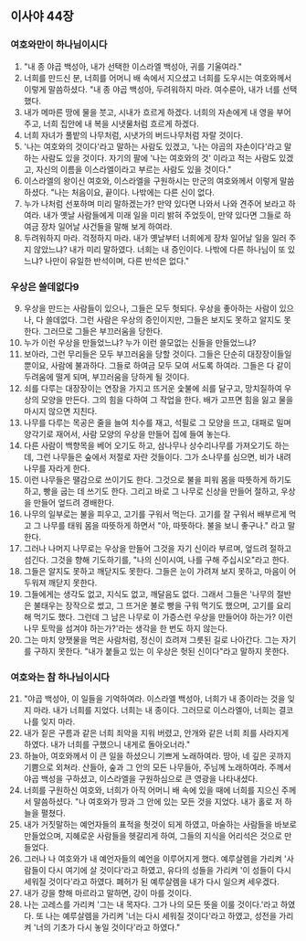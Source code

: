 ## 이사야 44장

### 여호와만이 하나님이시다
1. "내 종 야곱 백성아, 내가 선택한 이스라엘 백성아, 귀를 기울여라."
2. 너희를 만드신 분, 너희를 어머니 배 속에서 지으셨고 너희를 도우시는 여호와께서 이렇게 말씀하셨다. "내 종 야곱 백성아, 두려워하지 마라. 여수룬아, 내가 너를 선택했다.
3. 내가 메마른 땅에 물을 붓고, 시내가 흐르게 하겠다. 너희의 자손에게 내 영을 부어 주고, 너희 집안에 내 복을 시냇물처럼 흐르게 하겠다.
4. 너희 자녀가 풀밭의 나무처럼, 시냇가의 버드나무처럼 자랄 것이다.
5. '나는 여호와의 것이다'라고 말하는 사람도 있겠고, '나는 야곱의 자손이다'라고 말하는 사람도 있을 것이다. 자기의 팔에 '나는 여호와의 것' 이라고 적는 사람도 있겠고, 자신의 이름을 이스라엘이라고 부르는 사람도 있을 것이다."
6. 이스라엘의 왕이신 여호와, 이스라엘을 구원하시는 만군의 여호와께서 이렇게 말씀하셨다. "나는 처음이요, 끝이다. 나밖에는 다른 신이 없다.
7. 누가 나처럼 선포하며 미리 말하겠는가? 만약 있다면 나와서 나와 견주어 보라고 하여라. 내가 옛날 사람들에게 미래 일을 미리 밝혀 주었듯이, 만약 있다면 그들로 하여금 장차 일어날 사건들을 말해 보게 하여라.
8. 두려워하지 마라. 걱정하지 마라. 내가 옛날부터 너희에게 장차 일어날 일을 일러 주지 않았느냐? 내가 미리 말하였다. 너희는 내 증인이다. 나밖에 다른 하나님이 또 있느냐? 나만이 유일한 반석이며, 다른 반석은 없다."
### 우상은 쓸데없다9
9. 우상을 만드는 사람들이 있으나, 그들은 모두 헛되다. 우상을 좋아하는 사람이 있으나, 다 쓸데없다. 그런 사람은 우상의 증인이지만, 그들은 보지도 못하고 알지도 못한다. 그러므로 그들은 부끄러움을 당한다.
10. 누가 이런 우상을 만들었느냐? 누가 이런 쓸모없는 신들을 만들었느냐?
11. 보아라, 그런 무리들은 모두 부끄러움을 당할 것이다. 그들은 단순히 대장장이들일 뿐이요, 사람에 불과하다. 그들로 하여금 모두 모여 서도록 하여라. 그들은 다 같이 두려움에 떨게 되며, 부끄러움을 당하게 될 것이다.
12. 쇠를 다루는 대장장이는 연장을 가지고 뜨거운 숯불에 쇠를 달구고, 망치질하여 우상의 모양을 만든다. 그의 힘을 다하여 그 작업을 한다. 배가 고프면 힘을 잃고 물을 마시지 않으면 지친다.
13. 나무를 다루는 목공은 줄을 늘여 치수를 재고, 석필로 그 모양을 뜨고, 대패로 밀며 양각기로 재어서, 사람 모양의 우상을 만들어 집에 들여 놓는다.
14. 다른 사람이 백향목을 베어 오기도 하고, 삼나무나 상수리나무를 가져오기도 하는데, 그런 나무들은 숲에서 저절로 자란 것들이다. 그가 소나무를 심으면, 비가 내려 나무를 자라게 한다.
15. 이런 나무들은 땔감으로 쓰이기도 한다. 그것으로 불을 피워 몸을 따뜻하게 하기도 하고, 빵을 굽는 데 쓰기도 한다. 그리고 바로 그 나무로 신상을 만들어 절하고, 우상을 만들어 엎드려 경배한다.
16. 나무의 일부로는 불을 피우고, 고기를 구워서 먹는다. 고기를 잘 구워서 배부르게 먹고 그 나무를 태워 몸을 따뜻하게 하면서 "아, 따뜻하다. 불을 보니 좋구나." 라고 말한다.
17. 그러나 나머지 나무로는 우상을 만들어 그것을 자기 신이라 부르며, 엎드려 절하고 섬긴다. 그것을 향해 기도하기를, "나의 신이시여, 나를 구해 주십시오"라고 한다.
18. 그들은 알지도 못하고 깨닫지도 못한다. 그들은 눈이 가려져 보지 못하고, 마음이 어두워져 깨닫지 못한다.
19. 그들에게는 생각도 없고, 지식도 없고, 깨달음도 없다. 그래서 그들은 '나무의 절반은 불태우는 장작으로 썼고, 그 뜨거운 불로 빵을 구워 먹기도 했으며, 고기를 요리해 먹기도 했다. 그런데 그 남은 나무로 이 가증스런 우상을 만들어야 하는가? 이런 나무 토막을 섬겨야 하는가?'라는 생각을 한 번도 하지 않는다.
20. 그는 마치 양잿물을 먹은 사람처럼, 정신이 흐려져 그릇된 길로 나아간다. 그는 자기를 구하지 못한다. "내가 붙들고 있는 이 우상은 헛된 신이다"라고 말하지 못한다.
### 여호와는 참 하나님이시다
21. "야곱 백성아, 이 일들을 기억하여라. 이스라엘 백성아, 너희가 내 종이라는 것을 잊지 마라. 내가 너희를 지었다. 너희는 내 종이다. 그러므로 이스라엘아, 너희는 결코 나를 잊지 마라.
22. 내가 짙은 구름과 같은 너희 죄악을 지워 버렸고, 안개와 같은 너희 죄를 사라지게 하였다. 내가 너희를 구했으니 내게로 돌아오너라."
23. 하늘아, 여호와께서 이 큰 일을 하셨으니 기쁘게 노래하여라. 땅아, 네 깊은 곳까지 기쁨으로 외쳐라. 산들아, 숲과 그 안의 모든 나무들아, 주님께 노래하여라. 주께서 야곱 백성을 구하셨고, 이스라엘을 구원하심으로 큰 영광을 나타내셨다.
24. 너희를 구원하신 여호와, 너희가 아직 어머니 배 속에 있을 때에 너희를 지으신 주께서 말씀하셨다. "나 여호와가 땅과 그 안에 있는 모든 것을 지었다. 내가 홀로 저 하늘을 펼쳤다.
25. 내가 거짓말하는 예언자들의 표적을 헛것이 되게 하였고, 마술하는 사람들을 바보로 만들었으며, 지혜로운 사람들을 헷갈리게 하여, 그들의 지식을 어리석은 것으로 만들었다.
26. 그러나 나 여호와가 내 예언자들의 예언을 이루어지게 했다. 예루살렘을 가리켜 '사람들이 다시 여기에 살 것이다'라고 하였고, 유다의 성들을 가리켜 '이 성들이 다시 세워질 것이다'라고 하였다. 폐허가 된 예루살렘을 내가 다시 일으켜 세우겠다.
27. 내가 강을 향해 마르라고 말하면, 강이 마를 것이다.
28. 나는 고레스를 가리켜 '그는 내 목자다. 그가 나의 모든 뜻을 이룰 것이다.'라고 하였다. 또 나는 예루살렘을 가리켜 '너는 다시 세워질 것이다'라고 하였고, 성전을 가리켜 '너의 기초가 다시 놓일 것이다'라고 하였다."